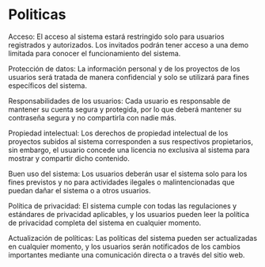 # Politicas

Acceso: El acceso al sistema estará restringido solo para usuarios registrados y autorizados. Los invitados podrán tener acceso a una demo limitada para conocer el funcionamiento del sistema.

Protección de datos: La información personal y de los proyectos de los usuarios será tratada de manera confidencial y solo se utilizará para fines específicos del sistema.

Responsabilidades de los usuarios: Cada usuario es responsable de mantener su cuenta segura y protegida, por lo que deberá mantener su contraseña segura y no compartirla con nadie más.

Propiedad intelectual: Los derechos de propiedad intelectual de los proyectos subidos al sistema corresponden a sus respectivos propietarios, sin embargo, el usuario concede una licencia no exclusiva al sistema para mostrar y compartir dicho contenido.

Buen uso del sistema: Los usuarios deberán usar el sistema solo para los fines previstos y no para actividades ilegales o malintencionadas que puedan dañar el sistema o a otros usuarios.

Política de privacidad: El sistema cumple con todas las regulaciones y estándares de privacidad aplicables, y los usuarios pueden leer la política de privacidad completa del sistema en cualquier momento.

Actualización de políticas: Las políticas del sistema pueden ser actualizadas en cualquier momento, y los usuarios serán notificados de los cambios importantes mediante una comunicación directa o a través del sitio web.